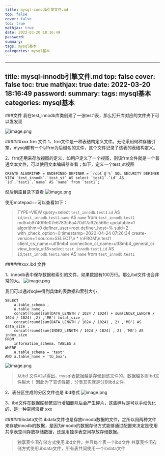```yaml
---
title: mysql-innodb引擎文件.md
top: false
cover: false
toc: true
mathjax: true
date: 2022-03-20 18:16:49
password:
summary:
tags: mysql基本
categories: mysql基本
---
```

---
title: mysql-innodb引擎文件.md
top: false
cover: false
toc: true
mathjax: true
date: 2022-03-20 18:16:49
password:
summary:
tags: mysql基本
categories: mysql基本
---
###文件
我在test_innodb库类创建了一张test1表，那么打开库对应的文件夹下可以发发现 


![image.png](https://upload-images.jianshu.io/upload_images/13965490-a2a84def272d2a20.png?imageMogr2/auto-orient/strip%7CimageView2/2/w/1240)

######xxx.frm 文件
1、frm文件是一种表结构定义文件。无论采用何种存储引擎，mysql都有一个以frm为后缀名的文件，这个文件记录了该表的表结构定义。

2、frm还用来存放视图的定义，如用户定义了一个视图，则该frm文件就是一个普通文本文件，可以使用文本编辑器查看；如下，定义一个test_st视图
~~~
CREATE ALGORITHM = UNDEFINED DEFINER = `root`@`%` SQL SECURITY DEFINER VIEW `test_innodb`.`test_st` AS select `test1`.`id` AS `id`,`test1`.`name` AS `name` from `test1`;
~~~

然后到库目录下查看
![image.png](https://upload-images.jianshu.io/upload_images/13965490-c5f6a1d169cccd90.png?imageMogr2/auto-orient/strip%7CimageView2/2/w/1240)

使用motepad++可以查看如下：
>TYPE=VIEW
query=select `test_innodb`.`test1`.`id` AS `id`,`test_innodb`.`test1`.`name` AS `name` from `test_innodb`.`test1`
md5=b97409fe07e6783c6a470df7a92c566e
updatable=1
algorithm=0
definer_user=root
definer_host=%
suid=2
with_check_option=0
timestamp=2020-04-24 07:26:34
create-version=1
source=SELECT\n	* \nFROM\n	test1
client_cs_name=utf8mb4
connection_cl_name=utf8mb4_general_ci
view_body_utf8=select `test_innodb`.`test1`.`id` AS `id`,`test_innodb`.`test1`.`name` AS `name` from `test_innodb`.`test1`



######xxx.ibd 文件

1、innodb表中保存数据和索引的文件，如果数据有100万行。那么ibd文件也会非常的大。
![image.png](https://upload-images.jianshu.io/upload_images/13965490-f35b79db6c5a78cd.png?imageMogr2/auto-orient/strip%7CimageView2/2/w/1240)

我们可以通过sql来得到具体的表数据和索引大小
~~~
SELECT
    a.table_schema ,
    a.table_name ,
    concat(round(sum(DATA_LENGTH / 1024 / 1024) + sum(INDEX_LENGTH / 1024 / 1024) ,2) ,'MB') total_size ,
    concat(round(sum(DATA_LENGTH / 1024 / 1024) , 2) ,'MB') AS data_size ,
    concat(round(sum(INDEX_LENGTH / 1024 / 1024) , 2) ,'MB') AS index_size
FROM
    information_schema. TABLES a
WHERE
    a.table_schema = 'test'
AND a.table_name = 'tb_box';
~~~

![image.png](https://upload-images.jianshu.io/upload_images/13965490-03ca2246b7d6e820.png?imageMogr2/auto-orient/strip%7CimageView2/2/w/1240)

> 从ibd 文件可以得出，mysql表数据越是存储到该文件的。数据越多则ibd文件越大！ 因此为了查询性能，分表其实就是分割ibd文件。


2、表分区生成的分区文件也是 ibd格式
![image.png](https://upload-images.jianshu.io/upload_images/13965490-34a89bb6a48b761e.png?imageMogr2/auto-orient/strip%7CimageView2/2/w/1240)


3、ibd文件在数据库频繁进行增加删除后会产生碎片，这些碎片是可以手动优化的，是一种空间浪费
xxx

######ibdata文件
ibdata文件也是存放innodb数据的文件，之所以用两种文件来存放innodb的数据，是因为innodb的数据存储方式能够通过配置来决定是使用共享表空间存放存储数据，还是用独享表空间存放存储数据。

>独享表空间存储方式使用.ibd文件，并且每个表一个ibd文件
共享表空间存储方式使用.ibdata文件，所有表共同使用一个ibdata文件
